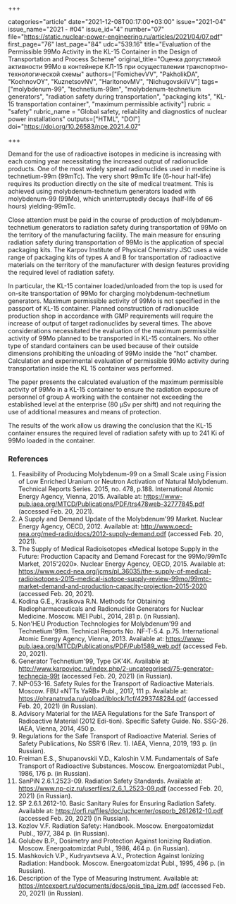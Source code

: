 +++

categories="article"
date="2021-12-08T00:17:00+03:00"
issue="2021-04"
issue_name="2021 - #04"
issue_id="4"
number="07"
file="https://static.nuclear-power-engineering.ru/articles/2021/04/07.pdf"
first_page="76"
last_page="84"
udc="539.16"
title="Evaluation of the Permissible 99Mo Activity in the KL-15 Container in the Design of Transportation and Process Scheme"
original_title="Оценка допустимой активности 99Mo в контейнере КЛ-15 при осуществлении транспортно-технологической схемы"
authors=["FomichevVV", "PakholikDA", "KochnovOY", "KuznetsovNV", "HaritonovMV", "NichugovskiiVV"]
tags=["molybdenum-99", "technetium-99m", "molybdenum-technetium generators", "radiation safety during transportation", "packaging kits", "KL-15 transportation container", "maximum permissible activity"]
rubric = "safety"
rubric_name = "Global safety, reliability and diagnostics of nuclear power installations"
outputs=["HTML", "DOI"]
doi="https://doi.org/10.26583/npe.2021.4.07"

+++

Demand for the use of radioactive isotopes in medicine is increasing with each coming year necessitating the increased output of radionuclide products. One of the most widely spread radionuclides used in medicine is technetium-99m (99mТс). The very short 99mТс life (6-hour half-life) requires its production directly on the site of medical treatment. This is achieved using molybdenum-technetium generators loaded with molybdenum-99 (99Мо), which uninterruptedly decays (half-life of 66 hours) yielding-99mTc.

Close attention must be paid in the course of production of molybdenum-technetium generators to radiation safety during transportation of 99Мо on the territory of the manufacturing facility. The main measure for ensuring radiation safety during transportation of 99Мо is the application of special packaging kits. The Karpov Institute of Physical Chemistry JSC uses a wide range of packaging kits of types A and B for transportation of radioactive materials on the territory of the manufacturer with design features providing the required level of radiation safety.

In particular, the KL-15 container loaded/unloaded from the top is used for on-site transportation of 99Мо for charging molybdenum-technetium generators. Maximum permissible activity of 99Мо is not specified in the passport of KL-15 container. Planned construction of radionuclide production shop in accordance with GMP requirements will require the increase of output of target radionuclides by several times. The above considerations necessitated the evaluation of the maximum permissible activity of 99Мо planned to be transported in KL-15 containers. No other type of standard containers can be used because of their outside dimensions prohibiting the unloading of 99Мо inside the “hot” chamber. Calculation and experimental evaluation of permissible 99Мо activity during transportation inside the KL 15 container was performed.

The paper presents the calculated evaluation of the maximum permissible activity of 99Мо in a KL-15 container to ensure the radiation exposure of personnel of group A working with the container not exceeding the established level at the enterprise (80 μSv per shift) and not requiring the use of additional measures and means of protection.

The results of the work allow us drawing the conclusion that the KL-15 container ensures the required level of radiation safety with up to 241 Ki of 99Мо loaded in the container.

### References

1. Feasibility of Producing Molybdenum-99 on a Small Scale using Fission of Low Enriched Uranium or Neutron Activation of Natural Molybdenum. Technical Reports Series. 2015, no. 478, p.188. International Atomic Energy Agency, Vienna, 2015. Available at: https://www-pub.iaea.org/MTCD/Publications/PDF/trs478web-32777845.pdf (accessed Feb. 20, 2021).
2. A Supply and Demand Update of the Molybdenum'99 Market. Nuclear Energy Agency, OECD, 2012. Available at: http://www.oecd-nea.org/med-radio/docs/2012-supply-demand.pdf (accessed Feb. 20, 2021).
3. The Supply of Medical Radioisotopes «Medical Isotope Supply in the Future: Production Capacity and Demand Forecast for the 99Mo/99mTc Market, 2015'2020». Nuclear Energy Agency, OECD, 2015. Available at: https://www.oecd-nea.org/jcms/pl_36035/the-supply-of-medical-radioisotopes-2015-medical-isotope-supply-review-99mo/99mtc-market-demand-and-production-capacity-projection-2015-2020 (accessed Feb. 20, 2021).
4. Kodina G.E., Krasikova R.N. Methods for Obtaining Radiopharmaceuticals and Radionuclide Generators for Nuclear Medicine. Moscow. MEI Publ., 2014, 281 p. (in Russian).
5. Non'HEU Production Technologies for Molybdenum'99 and Technetium'99m. Technical Reports No. NF-T-5.4. р.75. International Atomic Energy Agency, Vienna, 2013. Available at: https://www-pub.iaea.org/MTCD/Publications/PDF/Pub1589_web.pdf (accessed Feb. 20, 2021).
6. Generator Technetium'99, Type GK'4K. Available at: http://www.karpovipc.ru/index.php/2-uncategorised/75-generator-technecia-99t (accessed Feb. 20, 2021) (in Russian).
7. NP-053-16. Safety Rules for the Transport of Radioactive Materials. Moscow. FBU «NTTs YaRB» Publ., 2017, 111 p. Available at: https://ohranatruda.ru/upload/iblock/1cf/4293748284.pdf (accessed Feb. 20, 2021) (in Russian).
8. Advisory Material for the IAEA Regulations for the Safe Transport of Radioactive Material (2012 Edi-tion). Specific Safety Guide. No. SSG-26. IAEA, Vienna, 2014, 450 p.
9. Regulations for the Safe Transport of Radioactive Material. Series of Safety Publications, No SSR'6 (Rev. 1). IAEA, Vienna, 2019, 193 p. (in Russian).
10. Freiman E.S., Shupanovskii V.D., Kaloshin V.M. Fundamentals of Safe Transport of Radioactive Substances. Moscow. Energoatomizdat Publ., 1986, 176 p. (in Russian).
11. SanPiN 2.6.1.2523-09. Radiation Safety Standards. Available at: https://www.np-ciz.ru/userfiles/2_6_1_2523-09.pdf (accessed Feb. 20, 2021) (in Russian).
12. SP 2.6.1.2612-10. Basic Sanitary Rules for Ensuring Radiation Safety. Available at: https://orfi.ru/files/doc/uchcenter/osporb_2612612-10.pdf (accessed Feb. 20, 2021) (in Russian).
13. Kozlov V.F. Radiation Safety: Handbook. Moscow. Energoatomizdat Publ., 1977, 384 p. (in Russian).
14. Golubev B.P., Dosimetry and Protection Against Ionizing Radiation. Moscow. Energoatomizdat Publ., 1986, 464 p. (in Russian).
15. Mashkovich V.P., Kudryavtseva A.V., Protection Against Ionizing Radiation: Handbook. Moscow. Energoatomizdat Publ., 1995, 496 p. (in Russian).
16. Description of the Type of Measuring Instrument. Available at: https://ntcexpert.ru/documents/docs/opis_tipa_izm.pdf (accessed Feb. 20, 2021) (in Russian).